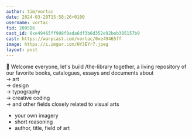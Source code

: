 ```yaml
---
author: tim/vortac
date: 2024-03-28T15:58:26+0100
username: vortac
fid: 209586
cast_id: 0xe49465ff908f9ada6df3b6d352e92beb385157b9
cast: https://warpcast.com/vortac/0xe49465ff
image: https://i.imgur.com/HY3EYr7.jpeg
layout: post
---
```

📖 Welcome everyone, let's build /the-library together, a living repository of our favorite books, catalogues, essays and documents about  
→ art  
→ design  
→ typography  
→ creative coding  
→ and other fields closely related to visual arts  
  
+ your own imagery   
+ short reasoning   
+ author, title, field of art  

<img src='https://i.imgur.com/HY3EYr7.jpeg' alt='' referrerpolicy='no-referrer'/>